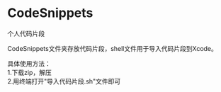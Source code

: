 # CodeSnippets
个人代码片段

CodeSnippets文件夹存放代码片段，shell文件用于导入代码片段到Xcode。

具体使用方法：  
1.下载zip，解压  
2.用终端打开"导入代码片段.sh"文件即可
